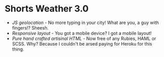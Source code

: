 # Shorts Weather 3.0

* _JS geolocation_ - No more typing in your city! What are you, a guy with fingers!? Sheesh.
* _Responsive layout_ - You got a mobile device? I got a mobile layout!
* _Pure hand crafted artisinal HTML_ - Now free of any Rubies, HAML or SCSS. Why? Because I couldn't be arsed paying for Heroku for this thing.
